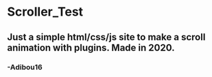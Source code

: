 # Scroller_Test
## Just a simple html/css/js site to make a scroll animation with plugins. Made in 2020.
### -Adibou16